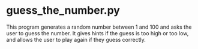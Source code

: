 # guess_the_number.py

This program generates a random number between 1 and 100 and asks the user to guess the number. It gives hints if the guess is too high or too low, and allows the user to play again if they guess correctly.
